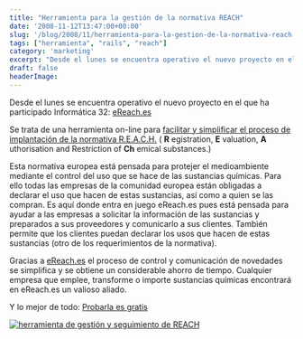 ```yaml
---
title: "Herramienta para la gestión de la normativa REACH"
date: '2008-11-12T13:47:00+00:00'
slug: '/blog/2008/11/herramienta-para-la-gestion-de-la-normativa-reach'
tags: ["herramienta", "rails", "reach"]
category: 'marketing'
excerpt: "Desde el lunes se encuentra operativo el nuevo proyecto en el que ha participado Informática 32: [eReach.es]( trata de una herramienta on-line para [facilitar y simplificar el..."
draft: false
headerImage:
---
```

Desde el lunes se encuentra operativo el nuevo proyecto en el que ha participado Informática 32: [eReach.es](http://www.ereach.es/)

Se trata de una herramienta on-line para [facilitar y simplificar el proceso de implantación de la normativa R.E.A.C.H.](http://www.ereach.es) ( **R** egistration, **E** valuation, **A** uthorisation and Restriction of **Ch** emical substances.)

Esta normativa europea está pensada para protejer el medioambiente mediante el control del uso que se hace de las sustancias químicas. Para ello todas las empresas de la comunidad europea están obligadas a declarar el uso que hacen de estas sustancias, así como a quien se las compran. Es aquí donde entra en juego eReach.es pues está pensada para ayudar a las empresas a solicitar la información de las sustancias y preparados a sus proveedores y comunicarlo a sus clientes. También permite que los clientes puedan declarar los usos que hacen de estas sustancias (otro de los requerimientos de la normativa).

Gracias a [eReach.es](http://www.ereach.es) el proceso de control y comunicación de novedades se simplifica y se obtiene un considerable ahorro de tiempo. Cualquier empresa que emplee, transforme o importe sustancias químicas encontrará en eReach.es un valioso aliado.

Y lo mejor de todo: [Probarla es gratis](http://www.ereach.es/precios/precios.html)

[![herramienta de gestión y seguimiento de REACH](http://www.ereach.es/files/captura015.jpg)](http://www.ereach.es/)
